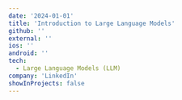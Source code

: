 ```yaml
---
date: '2024-01-01'
title: 'Introduction to Large Language Models'
github: ''
external: ''
ios: ''
android: ''
tech:
  - Large Language Models (LLM)
company: 'LinkedIn'
showInProjects: false
---
```



